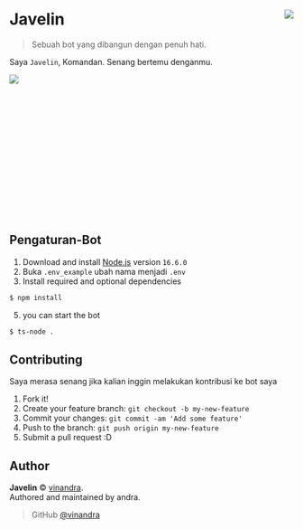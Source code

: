 # Javelin <img src="https://i.imgur.com/CtLBWyl.png" align="right">
> Sebuah bot yang dibangun dengan penuh hati.

Saya `Javelin`, Komandan. Senang bertemu denganmu.

![](https://i.imgur.com/OtIC29W.png)


<br>
<br>
<br>
<br>
<br>
<br>
<br>
<br>
<br>
<br>
<br>
<br>
<br>

## Pengaturan-Bot

1. Download and install [Node.js](https://nodejs.org) version `16.6.0`
2. Buka `.env_example` ubah nama menjadi `.env`
3. Install required and optional dependencies
```sh
$ npm install
```
5. you can start the bot
```sh
$ ts-node .
```

## Contributing

Saya merasa senang jika kalian inggin melakukan kontribusi ke bot saya
1. Fork it!
2. Create your feature branch: `git checkout -b my-new-feature`
3. Commit your changes: `git commit -am 'Add some feature'`
4. Push to the branch: `git push origin my-new-feature`
5. Submit a pull request :D


## Author

**Javelin** © [vinandra](https://github.com/vinandra).  
Authored and maintained by andra.

> GitHub [@vinandra](https://github.com/vinandra)
